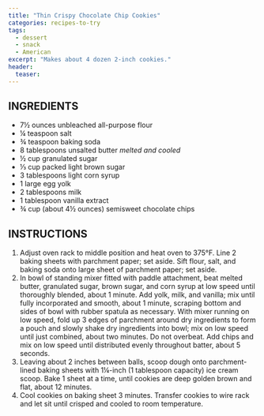 ```yaml
---
title: "Thin Crispy Chocolate Chip Cookies"
categories: recipes-to-try
tags: 
  - dessert
  - snack
  - American
excerpt: "Makes about 4 dozen 2-inch cookies."
header:
  teaser: 
---
```


## INGREDIENTS
* 7½ ounces unbleached all-purpose flour
* ¼ teaspoon salt
* ¾ teaspoon baking soda
* 8 tablespoons unsalted butter *melted and cooled*
* ½ cup granulated sugar
* ⅓ cup packed light brown sugar
* 3 tablespoons light corn syrup
* 1 large egg yolk
* 2 tablespoons milk
* 1 tablespoon vanilla extract
* ¾ cup (about 4½ ounces) semisweet chocolate chips

## INSTRUCTIONS
1. Adjust oven rack to middle position and heat oven to 375°F. Line 2 baking sheets with parchment paper; set aside. Sift flour, salt, and baking soda onto large sheet of parchment paper; set aside.
2. In bowl of standing mixer fitted with paddle attachment, beat melted butter, granulated sugar, brown sugar, and corn syrup at low speed until thoroughly blended, about 1 minute. Add yolk, milk, and vanilla; mix until fully incorporated and smooth, about 1 minute, scraping bottom and sides of bowl with rubber spatula as necessary. With mixer running on low speed, fold up 3 edges of parchment around dry ingredients to form a pouch and slowly shake dry ingredients into bowl; mix on low speed until just combined, about two minutes. Do not overbeat. Add chips and mix on low speed until distributed evenly throughout batter, about 5 seconds.
3. Leaving about 2 inches between balls, scoop dough onto parchment-lined baking sheets with 1¼-inch (1 tablespoon capacity) ice cream scoop. Bake 1 sheet at a time, until cookies are deep golden brown and flat, about 12 minutes.
4. Cool cookies on baking sheet 3 minutes. Transfer cookies to wire rack and let sit until crisped and cooled to room temperature.

